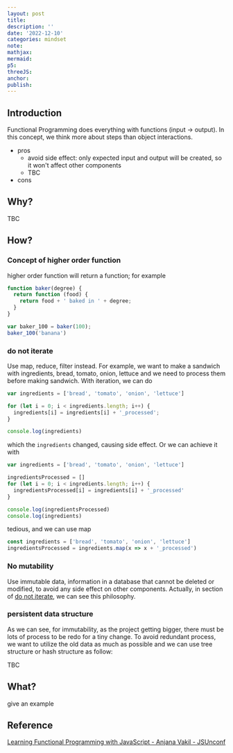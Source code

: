 ```yaml
---
layout: post
title:
description: ''
date: '2022-12-10'
categories: mindset
note:
mathjax:
mermaid:
p5:
threeJS:
anchor:
publish:
---
```


## Introduction

Functional Programming does everything with functions (input -> output). In this concept, we think more about steps than object interactions.

* pros
  * avoid side effect: only expected input and output will be created, so it won't affect other components
  * TBC
* cons

## Why?

TBC

## How?

### Concept of higher order function

higher order function will return a function; for example

```javascript
function baker(degree) {
  return function (food) {
    return food + ' baked in ' + degree;
  }
}

var baker_100 = baker(100);
baker_100('banana')
```

### do not iterate

Use map, reduce, filter instead. For example, we want to make a sandwich with ingredients, bread, tomato, onion, lettuce and we need to process them before making sandwich. With iteration, we can do

```javascript
var ingredients = ['bread', 'tomato', 'onion', 'lettuce']

for (let i = 0; i < ingredients.length; i++) {
  ingredients[i] = ingredients[i] + '_processed';
}

console.log(ingredients)
```

which the `ingredients` changed, causing side effect. Or we can achieve it with

```javascript
var ingredients = ['bread', 'tomato', 'onion', 'lettuce']

ingredientsProcessed = []
for (let i = 0; i < ingredients.length; i++) {
  ingredientsProcessed[i] = ingredients[i] + '_processed'
}

console.log(ingredientsProcessed)
console.log(ingredients)
```

tedious, and we can use map

```javascript
const ingredients = ['bread', 'tomato', 'onion', 'lettuce']
ingredientsProcessed = ingredients.map(x => x + '_processed')
```

### No mutability

Use immutable data, information in a database that cannot be deleted or modified, to avoid any side effect on other components. Actually, in section of [do not iterate](#do-not-iterate), we can see this philosophy.

### persistent data structure

As we can see, for immutability, as the project getting bigger, there must be lots of process to be redo for a tiny change. To avoid redundant process, we want to utilize the old data as much as possible and we can use tree structure or hash structure as follow:

TBC

## What?

give an example

## Reference

[Learning Functional Programming with JavaScript - Anjana Vakil - JSUnconf](https://www.youtube.com/watch?v=e-5obm1G_FY&t=142s)
